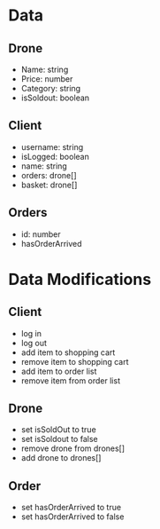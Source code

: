 # Data
## Drone
- Name: string
- Price: number
- Category: string
- isSoldout: boolean


## Client
- username: string
- isLogged: boolean
- name: string
- orders: drone[]
- basket: drone[]


## Orders
- id: number
- hasOrderArrived


# Data Modifications

## Client
- log in 
- log out
- add item to shopping cart
- remove item to shopping cart
- add item to order list
- remove item from order list

## Drone
- set isSoldOut to true
- set isSoldout to false
- remove drone from drones[]
- add drone to drones[]

## Order
- set hasOrderArrived to true
- set hasOrderArrived to false
